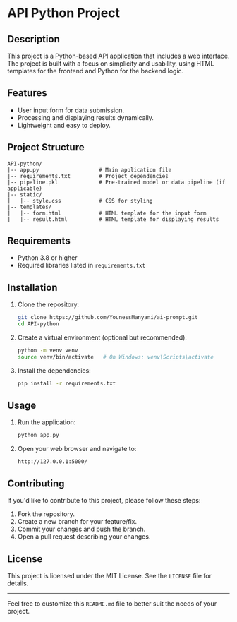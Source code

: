 
# API Python Project

## Description
This project is a Python-based API application that includes a web interface. The project is built with a focus on simplicity and usability, using HTML templates for the frontend and Python for the backend logic.

## Features
- User input form for data submission.
- Processing and displaying results dynamically.
- Lightweight and easy to deploy.

## Project Structure
```
API-python/
|-- app.py                   # Main application file
|-- requirements.txt         # Project dependencies
|-- pipeline.pkl             # Pre-trained model or data pipeline (if applicable)
|-- static/
|   |-- style.css            # CSS for styling
|-- templates/
|   |-- form.html            # HTML template for the input form
|   |-- result.html          # HTML template for displaying results
```

## Requirements
- Python 3.8 or higher
- Required libraries listed in `requirements.txt`

## Installation
1. Clone the repository:
   ```bash
   git clone https://github.com/YounessManyani/ai-prompt.git
   cd API-python
   ```

2. Create a virtual environment (optional but recommended):
   ```bash
   python -m venv venv
   source venv/bin/activate   # On Windows: venv\Scripts\activate
   ```

3. Install the dependencies:
   ```bash
   pip install -r requirements.txt
   ```

## Usage
1. Run the application:
   ```bash
   python app.py
   ```

2. Open your web browser and navigate to:
   ```
   http://127.0.0.1:5000/
   ```

## Contributing
If you'd like to contribute to this project, please follow these steps:
1. Fork the repository.
2. Create a new branch for your feature/fix.
3. Commit your changes and push the branch.
4. Open a pull request describing your changes.

## License
This project is licensed under the MIT License. See the `LICENSE` file for details.

---

Feel free to customize this `README.md` file to better suit the needs of your project.
